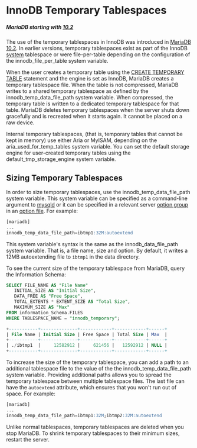 # InnoDB Temporary Tablespaces

##### MariaDB starting with [10.2](/kb/en/what-is-mariadb-102/)

The use of the temporary tablespaces in InnoDB was introduced in [MariaDB 10.2](/kb/en/what-is-mariadb-102/).  In earlier versions, temporary tablespaces exist as part of the InnoDB [system](/columns-storage-engines-and-plugins/storage-engines/innodb/innodb-tablespaces/innodb-system-tablespaces/) tablespace or were file-per-table depending on the configuration of the <a undefined>innodb_file_per_table</a> system variable.

When the user creates a temporary table using the [CREATE TEMPORARY TABLE](/sql-statements-structure/sql-statements/data-definition/create/create-table/) statement and the engine is set as InnoDB, MariaDB creates a temporary tablespace file.  When the table is not compressed, MariaDB writes to a shared temporary tablespace as defined by the <a undefined>innodb_temp_data_file_path</a> system variable.  When compressed, the temporary table is written to a dedicated temporary tablespace for that table.  MariaDB deletes temporary tablespaces when the server shuts down gracefully and is recreated when it starts again.  It cannot be placed on a raw device.

Internal temporary tablespaces, (that is, temporary tables that cannot be kept in memory) use either Aria or MyISAM, depending on the <a undefined>aria_used_for_temp_tables</a> system variable.  You can set the default storage engine for user-created temporary tables using the <a undefined>default_tmp_storage_engine</a> system variable.

## Sizing Temporary Tablespaces

In order to size temporary tablespaces, use the <a undefined>innodb_temp_data_file_path</a> system variable. This system variable can be specified as a command-line argument to [mysqld](/mariadb-administration/getting-installing-and-upgrading-mariadb/starting-and-stopping-mariadb/mysqld-options/) or it can be specified in a relevant server [option group](/kb/en/configuring-mariadb-with-option-files/#option-groups) in an [option file](/mariadb-administration/getting-installing-and-upgrading-mariadb/configuring-mariadb-with-option-files/). For example:

```sql
[mariadb]
...
innodb_temp_data_file_path=ibtmp1:32M:autoextend
```

This system variable's syntax is the same as the <a undefined>innodb_data_file_path</a> system variable.  That is, a file name, size and option.  By default, it writes a 12MB autoextending file to `ibtmp1` in the data directory.

To see the current size of the temporary tablespace from MariaDB, query the Information Schema:

```sql
SELECT FILE_NAME AS "File Name"
   INITIAL_SIZE AS "Initial Size",
   DATA_FREE AS "Free Space",
   TOTAL_EXTENTS * EXTENT_SIZE AS "Total Size",
   MAXIMUM_SIZE AS "Max"
FROM information_Schema.FILES
WHERE TABLESPACE_NAME = "innodb_temporary";

+-----------+--------------+------------+------------+------+
| File Name | Initial Size | Free Space | Total Size | Max  |
+-----------+--------------+------------+------------+------+
| ./ibtmp1  |     12582912 |     621456 |   12592912 | NULL |
+-----------+--------------+------------+------------+------+
```

To increase the size of the temporary tablespace, you can add a path to an additional tablespace file to the value of the the <a undefined>innodb_temp_data_file_path</a> system variable. Providing additional paths allows you to spread the temporary tablespace between multiple tablespace files. The last file can have the `autoextend` attribute, which ensures that you won't run out of space. For example:

```sql
[mariadb]
...
innodb_temp_data_file_path=ibtmp1:32M;ibtmp2:32M:autoextend
```

Unlike normal tablespaces, temporary tablespaces are deleted when you stop MariaDB.  To shrink temporary tablespaces to their minimum sizes, restart the server.